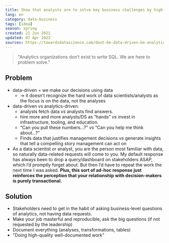 ```yaml
---
title: Show that analysts are to solve key business challenges by high-quality well-documented work
lang: en
category: data-business
tags: [idea]
season: spring
created: 21 Jun 2021
updated: 07 Apr 2023
sources: https://towardsdatascience.com/dont-be-data-driven-be-analytics-driven-74cbb0518640
---
```


> "Analytics organizations don’t exist to write SQL. We are here to problem solve."

## Problem
- data-driven = we make our decisions using data
	- -> it doesn’t recognize the hard work of data scientists/analysts as the focus is on the data, not the analyses
- data-driven *vs* analytics-driven:
	- analysts fetch data *vs* analysts find answers.
	- hire more and more analysts/DS as “hands” *vs* invest in infrastructure, tooling, and education.
	- “Can you pull these numbers…?” *vs* “Can you help me think about…?”
	- Finds data that justifies management decisions *vs* generate insights that tell a compelling story management can act on
- As a data scientist or analyst, you are the person most familiar with data, so naturally data-related requests will come to you. My default response has always been to drop a query/dashboard on stakeholders ASAP, which I’d promptly forget about. But then I’d have to repeat the work the next time I was asked. **Plus, this sort of ad-hoc response just reinforces the perception that your relationship with decision-makers is purely transactional.**

## Solution
- Stakeholders need to get in the habit of asking business-level questions of analytics, not having data requests.
- Make your job masterful and reproducible, ask the big questions (if not requested by the leadership)
- Document everything (analyses, transformations, tables)
- "Doing high-quality well-documented work"